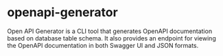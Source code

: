 # openapi-generator
Open API Generator is a CLI tool that generates OpenAPI documentation based on database table schema. It also provides an endpoint for viewing the OpenAPI documentation in both Swagger UI and JSON formats.
